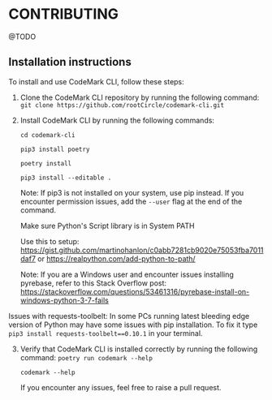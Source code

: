 # CONTRIBUTING
@TODO

## Installation instructions

To install and use CodeMark CLI, follow these steps:

1. Clone the CodeMark CLI repository by running the following command:
 `git clone https://github.com/rootCircle/codemark-cli.git`

2. Install CodeMark CLI by running the following commands:

     `cd codemark-cli`

     `pip3 install poetry`

     `poetry install`

     `pip3 install --editable .`

     Note: If pip3 is not installed on your system, use pip instead. If you encounter permission issues, add the `--user` flag at the end of the command. 

     Make sure Python's Script library is in System PATH

     Use this to setup: https://gist.github.com/martinohanlon/c0abb7281cb9020e75053fba7011daf7 or https://realpython.com/add-python-to-path/

     Note: If you are a Windows user and encounter issues installing pyrebase, refer to this Stack Overflow post: https://stackoverflow.com/questions/53461316/pyrebase-install-on-windows-python-3-7-fails

  Issues with requests-toolbelt: In some PCs running latest bleeding edge version of Python may have some issues with pip installation. To fix it type `pip3 install requests-toolbelt==0.10.1` in your terminal.

3. Verify that CodeMark CLI is installed correctly by running the following command:
     `poetry run codemark --help`

     `codemark --help`

     If you encounter any issues, feel free to raise a pull request.

